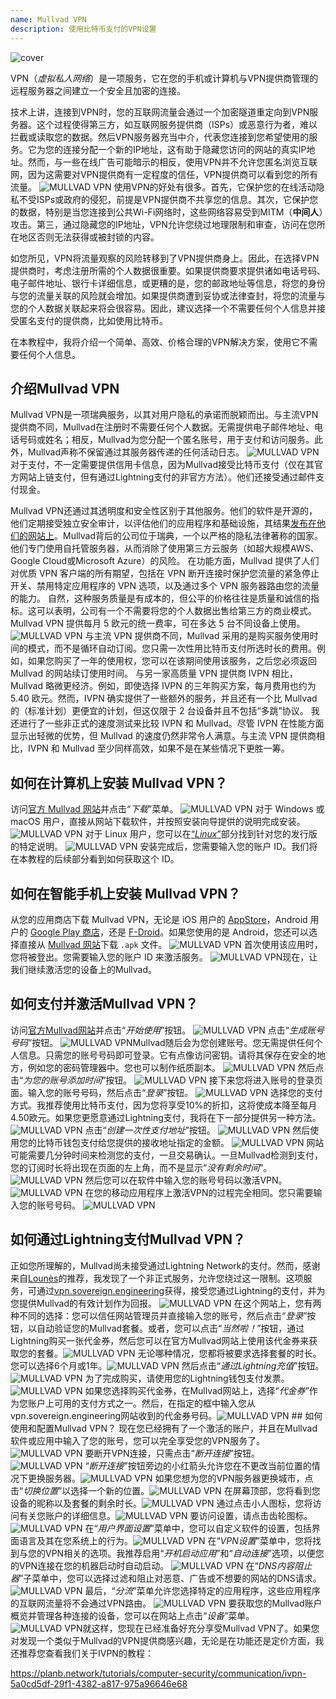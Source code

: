 ```yaml
---
name: Mullvad VPN
description: 使用比特币支付的VPN设置
---
```

![cover](assets/cover.webp)

VPN（*虚拟私人网络*）是一项服务，它在您的手机或计算机与VPN提供商管理的远程服务器之间建立一个安全且加密的连接。

技术上讲，连接到VPN时，您的互联网流量会通过一个加密隧道重定向到VPN服务器。这个过程使得第三方，如互联网服务提供商（ISPs）或恶意行为者，难以拦截或读取您的数据。然后VPN服务器充当中介，代表您连接到您希望使用的服务。它为您的连接分配一个新的IP地址，这有助于隐藏您访问的网站的真实IP地址。然而，与一些在线广告可能暗示的相反，使用VPN并不允许您匿名浏览互联网，因为这需要对VPN提供商有一定程度的信任，VPN提供商可以看到您的所有流量。
![MULLVAD VPN](assets/fr/01.webp)
使用VPN的好处有很多。首先，它保护您的在线活动隐私不受ISPs或政府的侵犯，前提是VPN提供商不共享您的信息。其次，它保护您的数据，特别是当您连接到公共Wi-Fi网络时，这些网络容易受到MITM（**中间人**）攻击。第三，通过隐藏您的IP地址，VPN允许您绕过地理限制和审查，访问在您所在地区否则无法获得或被封锁的内容。

如您所见，VPN将流量观察的风险转移到了VPN提供商身上。因此，在选择VPN提供商时，考虑注册所需的个人数据很重要。如果提供商要求提供诸如电话号码、电子邮件地址、银行卡详细信息，或更糟的是，您的邮政地址等信息，将您的身份与您的流量关联的风险就会增加。如果提供商遭到妥协或法律查封，将您的流量与您的个人数据关联起来将会很容易。因此，建议选择一个不需要任何个人信息并接受匿名支付的提供商，比如使用比特币。

在本教程中，我将介绍一个简单、高效、价格合理的VPN解决方案，使用它不需要任何个人信息。

## 介绍Mullvad VPN
Mullvad VPN是一项瑞典服务，以其对用户隐私的承诺而脱颖而出。与主流VPN提供商不同，Mullvad在注册时不需要任何个人数据。无需提供电子邮件地址、电话号码或姓名；相反，Mullvad为您分配一个匿名账号，用于支付和访问服务。此外，Mullvad声称不保留通过其服务器传递的任何活动日志。
![MULLVAD VPN](assets/notext/02.webp)
对于支付，不一定需要提供信用卡信息，因为Mullvad接受比特币支付（仅在其官方网站上链支付，但有通过Lightning支付的非官方方法）。他们还接受通过邮件支付现金。

Mullvad VPN还通过其透明度和安全性区别于其他服务。他们的软件是开源的，他们定期接受独立安全审计，以评估他们的应用程序和基础设施，其结果[发布在他们的网站上](https://mullvad.net/fr/blog/tag/audits)。Mullvad背后的公司位于瑞典，一个以严格的隐私法律著称的国家。他们专门使用自托管服务器，从而消除了使用第三方云服务（如超大规模AWS、Google Cloud或Microsoft Azure）的风险。
在功能方面，Mullvad 提供了人们对优质 VPN 客户端的所有期望，包括在 VPN 断开连接时保护您流量的紧急停止开关、禁用特定应用程序的 VPN 选项，以及通过多个 VPN 服务器路由您的流量的能力。
自然，这种服务质量是有成本的，但公平的价格往往是质量和诚信的指标。这可以表明，公司有一个不需要将您的个人数据出售给第三方的商业模式。Mullvad VPN 提供每月 5 欧元的统一费率，可在多达 5 台不同设备上使用。
![MULLVAD VPN](assets/notext/03.webp)
与主流 VPN 提供商不同，Mullvad 采用的是购买服务使用时间的模式，而不是循环自动订阅。您只需一次性用比特币支付所选时长的费用。例如，如果您购买了一年的使用权，您可以在该期间使用该服务，之后您必须返回 Mullvad 的网站续订使用时间。
与另一家高质量 VPN 提供商 IVPN 相比，Mullvad 略微更经济。例如，即使选择 IVPN 的三年购买方案，每月费用也约为 5.40 欧元。然而，IVPN 确实提供了一些额外的服务，并且还有一个比 Mullvad 的（标准计划）更便宜的计划，但这仅限于 2 台设备并且不包括“多跳”协议。
我还进行了一些非正式的速度测试来比较 IVPN 和 Mullvad。尽管 IVPN 在性能方面显示出轻微的优势，但 Mullvad 的速度仍然非常令人满意。与主流 VPN 提供商相比，IVPN 和 Mullvad 至少同样高效，如果不是在某些情况下更胜一筹。

## 如何在计算机上安装 Mullvad VPN？

访问[官方 Mullvad 网站](https://mullvad.net/en/download/)并点击“*下载*”菜单。
![MULLVAD VPN](assets/notext/04.webp)
对于 Windows 或 macOS 用户，直接从网站下载软件，并按照安装向导提供的说明完成安装。
![MULLVAD VPN](assets/notext/05.webp)
对于 Linux 用户，您可以在[“*Linux*”](https://mullvad.net/en/download/vpn/linux)部分找到针对您的发行版的特定说明。
![MULLVAD VPN](assets/notext/06.webp)
安装完成后，您需要输入您的账户 ID。我们将在本教程的后续部分看到如何获取这个 ID。

## 如何在智能手机上安装 Mullvad VPN？

从您的应用商店下载 Mullvad VPN，无论是 iOS 用户的 [AppStore](https://apps.apple.com/us/app/mullvad-vpn/id1488466513)，Android 用户的 [Google Play 商店](https://play.google.com/store/apps/details?id=net.mullvad.mullvadvpn)，还是 [F-Droid](https://f-droid.org/packages/net.mullvad.mullvadvpn)。如果您使用的是 Android，您还可以选择直接从 [Mullvad 网站](https://mullvad.net/en/download/vpn/android)下载 `.apk` 文件。
![MULLVAD VPN](assets/notext/07.webp)
首次使用该应用时，您将被登出。您需要输入您的账户 ID 来激活服务。
![MULLVAD VPN](assets/notext/08.webp)现在，让我们继续激活您的设备上的Mullvad。

## 如何支付并激活Mullvad VPN？

访问[官方Mullvad网站](https://mullvad.net/)并点击“*开始使用*”按钮。
![MULLVAD VPN](assets/notext/09.webp)
点击“*生成账号号码*”按钮。
![MULLVAD VPN](assets/notext/10.webp)Mullvad随后会为您创建账号。您无需提供任何个人信息。只需您的账号号码即可登录。它有点像访问密钥。请将其保存在安全的地方，例如您的密码管理器中。您也可以制作纸质副本。
![MULLVAD VPN](assets/notext/11.webp)
然后点击“*为您的账号添加时间*”按钮。
![MULLVAD VPN](assets/notext/12.webp)
接下来您将进入账号的登录页面。输入您的账号号码，然后点击“*登录*”按钮。
![MULLVAD VPN](assets/notext/13.webp)
选择您的支付方式。我推荐使用比特币支付，因为您将享受10%的折扣，这将使成本降至每月4.50欧元。如果您更愿意通过Lightning支付，我将在下一部分提供另一种方法。
![MULLVAD VPN](assets/notext/14.webp)
点击“*创建一次性支付地址*”按钮。
![MULLVAD VPN](assets/notext/15.webp)
然后使用您的比特币钱包支付给您提供的接收地址指定的金额。
![MULLVAD VPN](assets/notext/16.webp)
网站可能需要几分钟时间来检测您的支付，一旦交易确认。一旦Mullvad检测到支付，您的订阅时长将出现在页面的左上角，而不是显示“*没有剩余时间*”。
![MULLVAD VPN](assets/notext/17.webp)
然后您可以在软件中输入您的账号号码以激活VPN。
![MULLVAD VPN](assets/notext/18.webp)
在您的移动应用程序上激活VPN的过程完全相同。您只需要输入您的账号号码。
![MULLVAD VPN](assets/notext/19.webp)
## 如何通过Lightning支付Mullvad VPN？

正如您所理解的，Mullvad尚未接受通过Lightning Network的支付。然而，感谢来自[Lounès](https://x.com/louneskmt)的推荐，我发现了一个非正式服务，允许您绕过这一限制。这项服务，可通过[vpn.sovereign.engineering](https://vpn.sovereign.engineering/)获得，接受您通过Lightning的支付，并为您提供Mullvad的有效计划作为回报。
![MULLVAD VPN](assets/notext/20.webp)
在这个网站上，您有两种不同的选择：您可以信任网站管理员并直接输入您的账号，然后点击“*登录*”按钮，以自动验证您的Mullvad套餐。或者，您可以点击“*当然啦！*”按钮，通过Lightning购买一张代金券，然后您可以在官方Mullvad网站上使用该代金券来获取您的套餐。![MULLVAD VPN](assets/notext/21.webp) 无论哪种情况，您都将被要求选择套餐的时长。您可以选择6个月或1年。![MULLVAD VPN](assets/notext/22.webp) 然后点击“*通过Lightning充值*”按钮。![MULLVAD VPN](assets/notext/23.webp) 为了完成购买，请使用您的Lightning钱包支付发票。![MULLVAD VPN](assets/notext/24.webp) 如果您选择购买代金券，在Mullvad网站上，选择“*代金券*”作为您账户上可用的支付方式之一。然后，在指定的框中输入您从vpn.sovereign.engineering网站收到的代金券号码。![MULLVAD VPN](assets/notext/25.webp) ## 如何使用和配置Mullvad VPN？
现在您已经拥有了一个激活的账户，并且在Mullvad软件或应用中输入了您的账号，您可以完全享受您的VPN服务了。![MULLVAD VPN](assets/notext/26.webp) 要断开VPN连接，只需点击“*断开连接*”按钮。![MULLVAD VPN](assets/notext/27.webp) “*断开连接*”按钮旁边的小红箭头允许您在不更改当前位置的情况下更换服务器。![MULLVAD VPN](assets/notext/28.webp) 如果您想为您的VPN服务器更换城市，点击“*切换位置*”以选择一个新的位置。![MULLVAD VPN](assets/notext/29.webp) 在屏幕顶部，您将看到您设备的昵称以及套餐的剩余时长。![MULLVAD VPN](assets/notext/30.webp) 通过点击小人图标，您将访问有关您账户的详细信息。![MULLVAD VPN](assets/notext/31.webp) 要访问设置，请点击齿轮图标。![MULLVAD VPN](assets/notext/32.webp) 在“*用户界面设置*”菜单中，您可以自定义软件的设置，包括界面语言及其在您系统上的行为。![MULLVAD VPN](assets/notext/33.webp) 在“*VPN设置*”菜单中，您将找到与您的VPN相关的选项。我推荐启用“*开机启动应用*”和“*自动连接*”选项，以便您的VPN连接在您的机器启动时自动启动。
![MULLVAD VPN](assets/notext/34.webp) 在“*DNS内容阻止器*”子菜单中，您可以选择过滤和阻止对恶意、广告或不想要的网站的DNS请求。
![MULLVAD VPN](assets/notext/35.webp)
最后，“*分流*”菜单允许您选择特定的应用程序，这些应用程序的互联网流量将不会通过VPN路由。
![MULLVAD VPN](assets/notext/36.webp)
要获取您的Mullvad账户概览并管理各种连接的设备，您可以在网站上点击“*设备*”菜单。
![MULLVAD VPN](assets/notext/37.webp)就这样，您现在已经准备好充分享受Mullvad VPN了。如果您对发现一个类似于Mullvad的VPN提供商感兴趣，无论是在功能还是定价方面，我还推荐您查看我们关于IVPN的教程：

https://planb.network/tutorials/computer-security/communication/ivpn-5a0cd5df-29f1-4382-a817-975a96646e68
